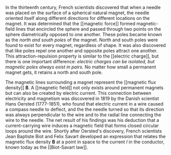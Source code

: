 In the thirteenth century, French scientists discovered that when a needle was placed on the surface of a spherical natural magnet, the needle oriented itself along different directions for different locations on the magnet. It was determined that the [[magnetic force]] formed magnetic-field lines that encircled the sphere and passed through two points on the sphere diametrically opposed to one another. These poles became known as the *north and south poles* of the magnet. North and south poles were found to exist for every magnet, regardless of shape. It was also discovered that like poles repel one another and opposite poles attract one another. This attraction-repulsion property is similar to the [[electric charge]], but there is one important difference: *electric charges can be isolated, but magnetic poles always exist in pairs*. No matter how small a permanent magnet gets, it retains a north and south pole.

The magnetic lines surrounding a magnet represent the [[magnetic flux density]] $\mathbf{B}$. A [[magnetic field]] not only exists around permanent magnets but can also be created by electric current. This connection between electricity and magnetism was discovered in 1819 by the Danish scientist Hans Oersted (1777-1851), who found that electric current in a wire caused a compass needle to deflect, and the the needle turned so that its direction was always perpendicular to the wire and to the radial line connecting the wire to the needle. The net result of his findings was his deduction that a current-carrying wire induces a magnetic field that forms closed circular loops around the wire. Shortly after Oersted's discovery, French scientists Jean Baptiste Biot and Felix Savart developed an expression that relates the magnetic flux density $\mathbf{B}$ at a point in space to the current $I$ in the conductor, known today as the [[Biot-Savart law]].